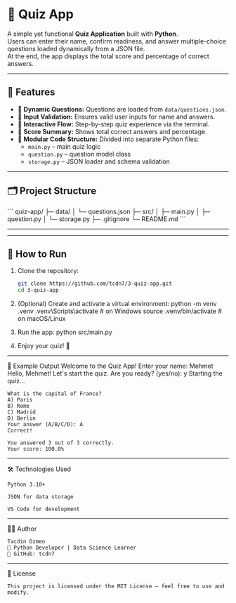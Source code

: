 # 🎯 Quiz App

A simple yet functional **Quiz Application** built with **Python**.  
Users can enter their name, confirm readiness, and answer multiple-choice questions loaded dynamically from a JSON file.  
At the end, the app displays the total score and percentage of correct answers.  

---

## 🧩 Features

- 🧠 **Dynamic Questions:** Questions are loaded from `data/questions.json`.
- 📝 **Input Validation:** Ensures valid user inputs for name and answers.
- 💬 **Interactive Flow:** Step-by-step quiz experience via the terminal.
- 🧾 **Score Summary:** Shows total correct answers and percentage.
- 💾 **Modular Code Structure:** Divided into separate Python files:
  - `main.py` – main quiz logic  
  - `question.py` – question model class  
  - `storage.py` – JSON loader and schema validation  

---

## 🗂️ Project Structure

\`\`\`
quiz-app/
  ├─ data/
  │  └─ questions.json
  ├─ src/
  │  ├─ main.py
  │  ├─ question.py
  │  └─ storage.py
  ├─ .gitignore
  └─ README.md
\`\`\`



---


---

## 🚀 How to Run

1. Clone the repository:
   ```bash
   git clone https://github.com/tcdn7/3-quiz-app.git
   cd 3-quiz-app

2. (Optional) Create and activate a virtual environment:
    python -m venv .venv
    .venv\Scripts\activate      # on Windows
    source .venv/bin/activate   # on macOS/Linux

3. Run the app:
    python src/main.py

4. Enjoy your quiz! 🎉

---

🧠 Example Output
    Welcome to the Quiz App!
    Enter your name: Mehmet
    Hello, Mehmet! Let's start the quiz.
    Are you ready? (yes/no): y
    Starting the quiz...

    What is the capital of France?
    A) Paris
    B) Rome
    C) Madrid
    D) Berlin
    Your answer (A/B/C/D): A
    Correct!

    You answered 3 out of 3 correctly.
    Your score: 100.0%

---

🛠️ Technologies Used

    Python 3.10+

    JSON for data storage

    VS Code for development

---

👨‍💻 Author

    Tacdin Özmen
    📍 Python Developer | Data Science Learner
    🔗 GitHub: tcdn7

---

🏁 License

    This project is licensed under the MIT License — feel free to use and modify.
